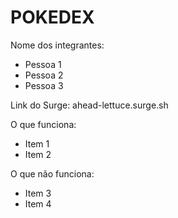 # POKEDEX

Nome dos integrantes: 
- Pessoa 1
- Pessoa 2
- Pessoa 3

Link do Surge: ahead-lettuce.surge.sh

O que funciona:
- Item 1
- Item 2

O que não funciona: 
- Item 3
- Item 4
